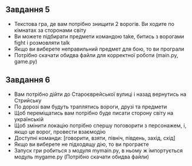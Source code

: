 ## Завдання 5 </br>
- Текстова гра, де вам потрібно знищити 2 ворогів. Ви ходите по кімнатах за сторонами світу </br>
- Ви можете підбирати предмети командою take, битись з ворогами fight і розмовляти talk </br>
- Якщо ви виберете неправильний предмет для бою, то ви програли </br>
- Потрібно скачати обидва файли для корректної роботи (main.py, game.py)
## Завдання 6 </br>
- Вам потрібно дійти до Староєврейської вулиці і назад вернутись на Стрийську </br>
- По дорозі вам будуть траплятись вороги, друзі та предмети </br>
- Щоб переміщатись вам потрібно буде писати сторону світу на українській </br>
- Щоб змінити локацію потрібно спершу поговорити з персонажем, і, якщо це ворог, провести взаємодію </br>
- Доступні команди: [говорити, взяти, північ, південь, захід, схід] </br>
- Якщо ви виберете не підходящу дію, то ви програєте </br>
- Запуск гри робиться з модуля mymain.py, в ньому ж імпортується модуль mygame.py (Потрібно скачати обидва файли)

